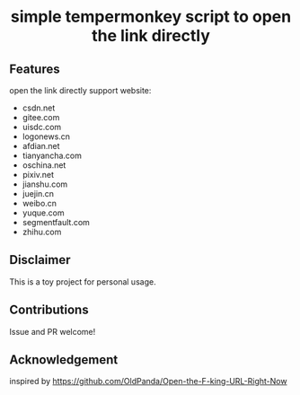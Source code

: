 <h1 align="center">
  <br>
  simple tempermonkey script to open the link directly
  <br>
</h1>

## Features

open the link directly
support website:

- csdn.net
- gitee.com
- uisdc.com
- logonews.cn
- afdian.net
- tianyancha.com
- oschina.net
- pixiv.net
- jianshu.com
- juejin.cn
- weibo.cn
- yuque.com
- segmentfault.com
- zhihu.com

## Disclaimer

This is a toy project for personal usage.

## Contributions

Issue and PR welcome!

## Acknowledgement

inspired by https://github.com/OldPanda/Open-the-F-king-URL-Right-Now

